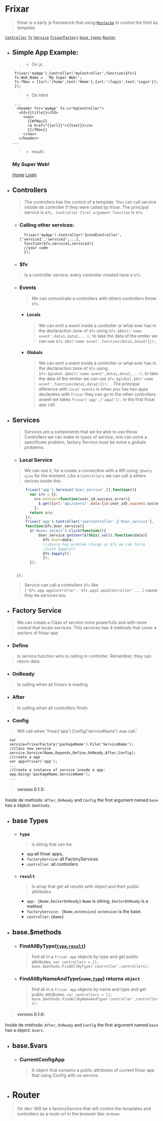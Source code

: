 
# Frixar
> frixar is a early js framework that using [`Mustache`]() to control the html as template.


[`Controller`](#controllers) [`fv`](#fv) [`Service`](#services) [`frixarFactory`](#factory-service) [`base types`](#base-types) [`Router`](#router)


 - ## Simple App Example:
    >- On js:
	>
	    frixar('myApp').Controller('myController',function($fv){
	    fv.Web_Name =  'My Super Web!';
	    fv.fNav = [{url:'/home',text:'Home'},{url:'/login',text:'Login'}];
	    });

	>- On Html

	>
		...
	     <header fxr='myApp' fx-c="myContreller">
          <h3>{{title}}</h3>
            <nav>
		      {{#fNav}}
		      <a href="{{url}}">{{text}}</a>
		      {{/fNav}}
		    </nav>
          </header>
       ...
	>-	result:				
	### My Super Web!
	[Home](#)		[Login](#)


 - ## Controllers
	> The controllers has the control of a template. You can call service intside de controller if they were called by frixar. The principal service is `$fv`,  ` Controller first argument function`  is `$fv`.

	- ### Calling other services:

		>
			frixar('myApp').Controller('ScondController',['service1','service2',...],
			function($fv,service1,service2){
			//your code
			});

    - ### $fv

    > Is  a controller service, every controller created have a `$fv`.

      - ### Events
          > We can comunicate a controllers with others controllers throw  `$fv`.

         - #### Locals

		      > We can emit a event inside a controller or what ever has in the declaraction zone of `$fv` using `$fv.$Emit('name event',data1,data2,...);` to take the data of the emiter we can use `$fv.$On('name evnet',function(data1,data2){}); `

        - #### Globals  
          > We can emit a event inside a controller or what ever has in the declaraction zone of `$fv` using `$fv.$global.$Emit('name event',data1,data2,...);` to take the data of the emiter we can use `$fv.$global.$On('name evnet',function(data1,data2){}); `. The principal diference with `local events` is when you has two apps declarates with `frixar` they can go to the other controllers aswell we takes `frixar('app',['app2']);` in the first frixar app call.


 - ## Services
    > Services are a components that we be able to use throw Controllers
    we can make to types of service, one can solve a specificate problem, factory Service must be solve a globals problems.

	 - ### Local Service
      > We can use it, for a create a connection with a API using `jQuery ajax` for the moment. Like a `Controllers` we can call a others serices inside this.

      ```javascript    
            frixar('app').Service('User_service',[],function(){
              var srv = {};
                srv.GetUser=function(user_id,success,error){
                  $.get({url:'api/users/',data:{id:user_id},success:success,error:error});
                };
              return srv;
            });                                
            frixar('app').Controller('userController',['User_service'],
            function($fv,User_service){
              $('#user_select').click(function(){
                  User_service.getUser($(this),val(),function(data){
                    $fv.User=data;
                    //jQuery has problem charge us $fv we can force
                    //with $apply()
                    $fv.$apply();
                    });
              });


        });
      ```


    > Service can call a controllers `$fv` like `['$fv.app.appController','$fv.app2.app2Controller',...]` cause they be services too.

- ## Factory Service
> We can create a Class of service more powerfulls and with more control that locals services.
This services has 4 methods that cover a sectors of frixar app
  * ### Define
  > Is service function who is calling in controller.
  Remember, they can return data.
  * ### OnReady
  > Is calling when all frixars is reading.
  * ### After
  > Is calling when all controllers finish.
  * ### Config
  > Will call when 'frixar('app').Config('serviceName') was call.'


      var
      service=frixarFactory('packageName').File('ServiceName');
      //Class new service
      service.Service(Name,Depends,Define,OnReady,After,Config);
      //create a app
      var app=frixar('app');
      ...
      //Create a instance of service insede a app:
      app.Using('packageName.ServiceName');
      ...

> #### version 0.1.5:
Inside de methods: `After`, `OnReady` and `Config` the first argument named `base` has a object: `$methods`.
* ## base Types
  * ### `type`
    >is string that can be:  
    * `app`:all frixar apps,  
    * `factoryService`: all FactoryServices
    * `controller`: all controllers
  * ### `result`
    > Is array that get all results with object and their public attributes.
    * `app: {Name,EmiterOnReady}` `Name` is sitring, `EmiterOnReady` is a method
    * `factoryService: {Name,extension}` `extension` is the base.
    * `controller:{Name}`  


* ## base.$methods
  * ### FindAllByType([`type`](#type),[`result`](#result))
    >find all in a `frixar app` objects by type and get public attributes.
        `var controllers = [];        
        base.$methods.FindAllByType('controller',controllers);`
  * ### FindAllByNameAndType(`name`,[`type`](#type)) returns `object`
    >find all in a `frixar app` objects by name and type and get public attributes.
        `var controllers = [];        
        base.$methods.FindAllByNameAndType('controller',controllers);`


> #### version 0.1.6:
Inside de methods: `After`, `OnReady` and `Config` the first argument named `base` has a object: `$vars`.

* ## base.$vars
  * ### CurrentConfigApp
    >A object that contains a public attributes of current frixar app that using Config with us service.


- # Router
> On dev: Will be a factoryService that will control the templates and controllers as a route url in the browser like: `#/Home`
